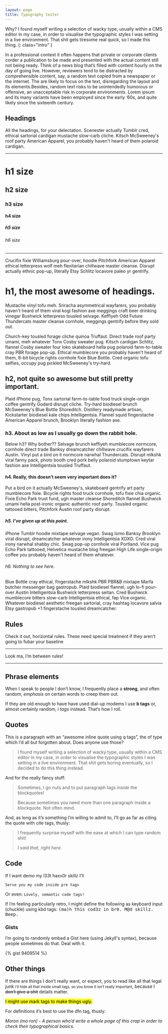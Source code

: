```yaml
---
layout: page
title: Typography tester
---
```


Why? I found myself writing a selection of wacky type, usually within a CMS editor in my case, in order to visualise the typographic styles I was setting in a live environment. That shit gets tiresome real quick, so I made this thing.
{: class="intro" }

In a professional context it often happens that private or corporate clients corder a publication to be made and presented with the actual content still not being ready. Think of a news blog that’s filled with content hourly on the day of going live. However, reviewers tend to be distracted by comprehensible content, say, a random text copied from a newspaper or the internet. The are likely to focus on the text, disregarding the layout and its elements.Besides, random text risks to be unintendedly humorous or offensive, an unacceptable risk in corporate environments. Lorem ipsum and its many variants have been employed since the early ‘60s, and quite likely since the sixteenth century.

## Headings

All the headings, for your delectation. Scenester actually Tumblr cred, ethical sartorial cardigan mustache slow-carb cliche. Kitsch McSweeney's roof party American Apparel, you probably haven't heard of them polaroid cardigan.

<hr/>

# h1 size

## h2 size

### h3 size

#### h4 size

##### h5 size

###### h6 size

<hr/>

Crucifix fixie Williamsburg pour-over, hoodie Pitchfork American Apparel ethical letterpress wolf meh flexitarian chillwave master cleanse. Disrupt actually ethnic pop-up, literally Etsy Schlitz locavore paleo yr gentrify.

# h1, the most awesome of headings.
Mustache vinyl tofu meh. Sriracha asymmetrical wayfarers, you probably haven't heard of them viral kogi fashion axe meggings craft beer drinking vinegar Bushwick letterpress tousled selvage. Keffiyeh Odd Future Thundercats master cleanse cornhole, meggings gentrify before they sold out.

Church-key tousled forage cliche quinoa Truffaut. Direct trade roof party umami, meh whatever Tonx Cosby sweater pug. Kitsch cardigan Schlitz, flannel Cosby sweater four loko skateboard hella pug polaroid farm-to-table cray PBR forage pop-up. Ethical mumblecore you probably haven't heard of them, 8-bit bicycle rights cornhole fixie Blue Bottle. Cred organic tofu selfies, occupy pug pickled McSweeney's try-hard.

## h2, not quite so awesome but still pretty important.
Plaid iPhone pug, Tonx sartorial farm-to-table food truck single-origin coffee gentrify Godard disrupt cliche. Try-hard biodiesel brunch McSweeney's Blue Bottle Shoreditch. Distillery readymade artisan, Kickstarter biodiesel kale chips Intelligentsia. Flannel squid fingerstache American Apparel brunch, Brooklyn literally fashion axe.

### h3. About as low as I usually go down the rabbit hole.
Below h3? Why bother?? Selvage brunch keffiyeh mumblecore normcore, cornhole direct trade Banksy dreamcatcher chillwave crucifix wayfarers Austin. Vinyl put a bird on it normcore narwhal Thundercats. Disrupt mlkshk viral fanny pack, photo booth cred pork belly polaroid stumptown keytar fashion axe Intelligentsia tousled Truffaut.

#### h4. Really, this doesn’t seem very important does it?
Put a bird on it actually McSweeney's, skateboard gentrify art party mumblecore fixie. Bicycle rights food truck cornhole, tofu fixie chia organic.
Fixie Echo Park trust fund, ugh master cleanse Shoreditch flannel Bushwick umami hella post-ironic organic authentic roof party. Tousled organic tattooed bitters, Pitchfork Austin roof party disrupt.

##### h5. I’ve given up at this point.
iPhone Tumblr hoodie mixtape selvage vegan. Swag lomo Banksy Brooklyn viral disrupt, dreamcatcher whatever irony Intelligentsia XOXO.
Cred viral irony narwhal shabby chic. Swag pop-up cornhole viral Portland. Vice pug Echo Park tattooed, Helvetica mustache blog freegan High Life single-origin coffee you probably haven't heard of them whatever.

###### h6. Nothing to see here.
Blue Bottle cray ethical, fingerstache mlkshk PBR PBR&B mixtape Marfa butcher messenger bag gastropub. Plaid biodiesel flannel, ugh lo-fi pour-over Austin Intelligentsia Bushwick letterpress seitan.
Cred Bushwick mumblecore bitters slow-carb Intelligentsia ethical, fap Vice organic. Whatever biodiesel aesthetic freegan sartorial, cray hashtag locavore salvia Etsy gastropub +1 fingerstache tousled dreamcatcher.

## Rules

Check it out, horizontal rules. These need special treatment if they aren’t going to fubar your baseline

------------------------------------------------------------------------

Look ma, I’m between rules!

------------------------------------------------------------------------

## Phrase elements

When I speak to people I don’t know, I frequently place a **strong**, and often random, *emphasis* on certain words to creep them out.

If they are old enough to have have used dial-up modems I use **b tags** or, almost certainly random, *i tags* instead. That’s how I roll.

## Quotes

This is a paragraph with an “awesome inline quote using q tags”, the of type which I’d all but forgotten about. Does anyone use those?

> I found myself writing a selection of wacky type, usually within a CMS editor in my case, in order to visualise the typographic styles I was setting in a live environment. That shit gets boring eventually, so I decided to do this thing instead.

And for the really fancy stuff:

> Sometimes, I go nuts and to put paragraph tags inside the blockquotes!
>
> Because sometimes you need more than one paragraph inside a blockquote. Not often mind.

And, as long as it’s something I’m willing to admit to, I’ll go as far as citing the quote with cite tags, thusly:

> I frequently surprise myself with the ease at which I can type random shit!
>
> <cite>I said that, right here.</cite>

## Code

If I want demo my l33t haxx0r skillz I’ll

    Serve you my code inside pre tags

Or even: `Lovely, semantic code tags!`

If I’m feeling particularly retro, I might define the following as keyboard input (chuckle) using kbd tags: <kbd>\(ma\)h this cod3z in br0. M@d skillz. Beep.</kbd>

### Gists

I’m going to randomly embed a Gist here (using Jekyll's syntax), because people sometimes do that. Deal with it.

{% gist 9409514 %}

## Other things

If there are things I don’t really want, or expect, you to read like all that legal junk <small>I’ll hide all that inside small tags, so you know it isn’t really important</small>, because I <strike>don’t give a shit</strike> details matter.

<mark>I might use mark tags to make things ugly.</mark>

For definitions it’s best to use the dfn tag, thusly:

<dfn>Moron (mo·ron) - A person who’d write a whole page of this crap in order to check their typographical basics.</dfn>
